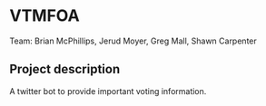 # VTMFOA

Team: Brian McPhillips, Jerud Moyer, Greg Mall, Shawn Carpenter

## Project description

A twitter bot to provide important voting information.